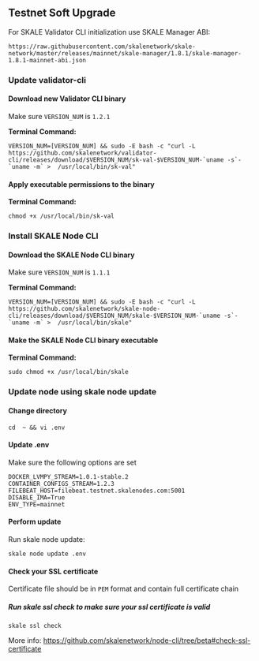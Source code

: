 ## Testnet Soft Upgrade 

For SKALE Validator CLI initialization use SKALE Manager ABI:

`https://raw.githubusercontent.com/skalenetwork/skale-network/master/releases/mainnet/skale-manager/1.8.1/skale-manager-1.8.1-mainnet-abi.json`

### Update validator-cli

#### Download new Validator CLI binary

Make sure `VERSION_NUM` is `1.2.1`

**Terminal Command:**

```shell
VERSION_NUM=[VERSION_NUM] && sudo -E bash -c "curl -L https://github.com/skalenetwork/validator-cli/releases/download/$VERSION_NUM/sk-val-$VERSION_NUM-`uname -s`-`uname -m` >  /usr/local/bin/sk-val"
```

#### Apply executable permissions to the binary

**Terminal Command:**

```shell
chmod +x /usr/local/bin/sk-val
```

### Install SKALE Node CLI

#### Download the SKALE Node CLI binary

Make sure `VERSION_NUM` is `1.1.1`

**Terminal Command:**

```shell
VERSION_NUM=[VERSION_NUM] && sudo -E bash -c "curl -L https://github.com/skalenetwork/skale-node-cli/releases/download/$VERSION_NUM/skale-$VERSION_NUM-`uname -s`-`uname -m` >  /usr/local/bin/skale"

```

#### Make the SKALE Node CLI binary executable

**Terminal Command:**

```shell
sudo chmod +x /usr/local/bin/skale
```

### Update node using skale node update

#### Change directory
```shell
cd  ~ && vi .env
```

#### Update .env

Make sure the following options are set

```shell
DOCKER_LVMPY_STREAM=1.0.1-stable.2
CONTAINER_CONFIGS_STREAM=1.2.3
FILEBEAT_HOST=filebeat.testnet.skalenodes.com:5001
DISABLE_IMA=True
ENV_TYPE=mainnet
```

#### Perform update

Run skale node update:
```shell
skale node update .env
```

#### Check your SSL certificate

Certificate file should be in `PEM` format and contain full certificate chain

##### Run skale ssl check to make sure your ssl certificate is valid

```shell
skale ssl check
```

More info: https://github.com/skalenetwork/node-cli/tree/beta#check-ssl-certificate 
